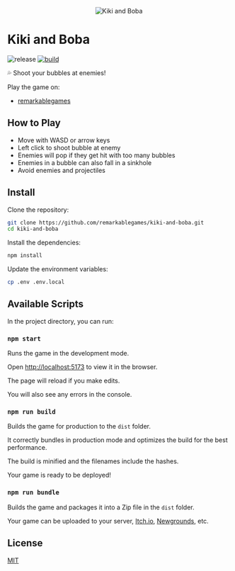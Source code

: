 <p align="center">
  <img src="https://github.com/remarkablegames/kiki-and-boba/blob/master/public/logo.png" alt="Kiki and Boba">
</p>

# Kiki and Boba

![release](https://img.shields.io/github/v/release/remarkablegames/kiki-and-boba)
[![build](https://github.com/remarkablegames/kiki-and-boba/actions/workflows/build.yml/badge.svg)](https://github.com/remarkablegames/kiki-and-boba/actions/workflows/build.yml)

💦 Shoot your bubbles at enemies!

Play the game on:

- [remarkablegames](https://remarkablegames.org/kiki-and-boba)

## How to Play

- Move with WASD or arrow keys
- Left click to shoot bubble at enemy
- Enemies will pop if they get hit with too many bubbles
- Enemies in a bubble can also fall in a sinkhole
- Avoid enemies and projectiles

## Install

Clone the repository:

```sh
git clone https://github.com/remarkablegames/kiki-and-boba.git
cd kiki-and-boba
```

Install the dependencies:

```sh
npm install
```

Update the environment variables:

```sh
cp .env .env.local
```

## Available Scripts

In the project directory, you can run:

### `npm start`

Runs the game in the development mode.

Open [http://localhost:5173](http://localhost:5173) to view it in the browser.

The page will reload if you make edits.

You will also see any errors in the console.

### `npm run build`

Builds the game for production to the `dist` folder.

It correctly bundles in production mode and optimizes the build for the best performance.

The build is minified and the filenames include the hashes.

Your game is ready to be deployed!

### `npm run bundle`

Builds the game and packages it into a Zip file in the `dist` folder.

Your game can be uploaded to your server, [Itch.io](https://itch.io/), [Newgrounds](https://www.newgrounds.com/), etc.

## License

[MIT](LICENSE)
